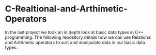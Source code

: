 # C-Realtional-and-Arthimetic-Operators
In the last project we took an in depth look at basic data types in C++ programming. The following repository details how we can use Relational and Arithmetic operators to sort and manipulate data in our basic data types.
